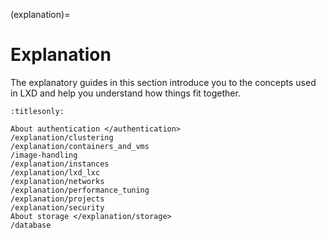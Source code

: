 (explanation)=
# Explanation

The explanatory guides in this section introduce you to the concepts used in LXD and help you understand how things fit together.

```{toctree}
:titlesonly:

About authentication </authentication>
/explanation/clustering
/explanation/containers_and_vms
/image-handling
/explanation/instances
/explanation/lxd_lxc
/explanation/networks
/explanation/performance_tuning
/explanation/projects
/explanation/security
About storage </explanation/storage>
/database
```
